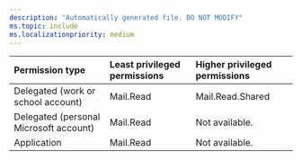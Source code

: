```yaml
---
description: "Automatically generated file. DO NOT MODIFY"
ms.topic: include
ms.localizationpriority: medium
---
```


|Permission type|Least privileged permissions|Higher privileged permissions|
|:---|:---|:---|
|Delegated (work or school account)|Mail.Read|Mail.Read.Shared|
|Delegated (personal Microsoft account)|Mail.Read|Not available.|
|Application|Mail.Read|Not available.|

